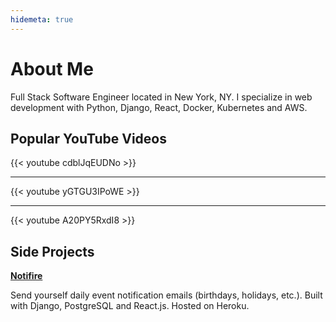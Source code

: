 ```yaml
---
hidemeta: true
---
```


# About Me

Full Stack Software Engineer located in New York, NY. I specialize in web development with Python, Django, React, Docker, Kubernetes and AWS.

## Popular YouTube Videos

{{< youtube cdblJqEUDNo >}}

---

{{< youtube yGTGU3IPoWE >}}

---

{{< youtube A20PY5RxdI8 >}}

## Side Projects

**[Notifire](https://notifire-app.herokuapp.com/)**

Send yourself daily event notification emails (birthdays, holidays, etc.). Built with Django, PostgreSQL and React.js. Hosted on Heroku.
